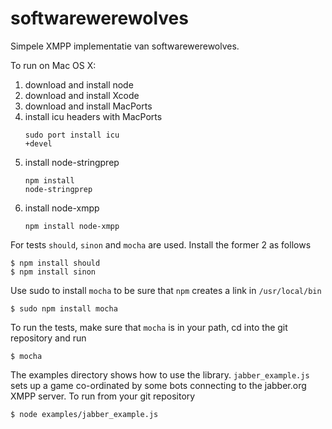 softwarewerewolves
==================

Simpele XMPP implementatie van softwarewerewolves.

To run on Mac OS X:

1. download and install node
2. download and install Xcode
3. download and install MacPorts
4. install icu headers with MacPorts <pre><code>sudo port install icu +devel</code></pre>
5. install node-stringprep <pre><code>npm install node-stringprep</code></pre>
6. install node-xmpp <pre><code>npm install node-xmpp</code></pre>

For tests `should`, `sinon` and `mocha` are used. Install the former 2 as follows

    $ npm install should
    $ npm install sinon

Use sudo to install `mocha` to be sure that `npm` creates a link in `/usr/local/bin`

    $ sudo npm install mocha

To run the tests, make sure that `mocha` is in your path, cd into the git repository and run

    $ mocha

The examples directory shows how to use the library. `jabber_example.js` sets up a game co-ordinated by some bots connecting to the jabber.org XMPP server. To run from your git repository 

    $ node examples/jabber_example.js